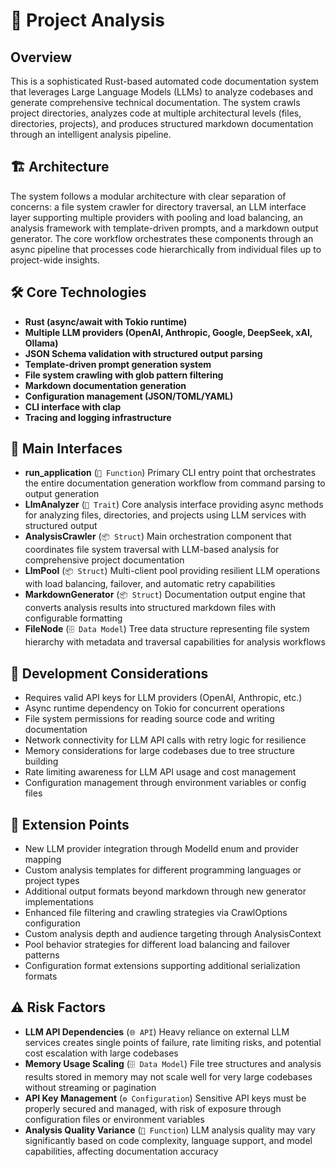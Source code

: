 # 🚀 Project Analysis

## Overview
This is a sophisticated Rust-based automated code documentation system that leverages Large Language Models (LLMs) to analyze codebases and generate comprehensive technical documentation. The system crawls project directories, analyzes code at multiple architectural levels (files, directories, projects), and produces structured markdown documentation through an intelligent analysis pipeline.

## 🏗️ Architecture
The system follows a modular architecture with clear separation of concerns: a file system crawler for directory traversal, an LLM interface layer supporting multiple providers with pooling and load balancing, an analysis framework with template-driven prompts, and a markdown output generator. The core workflow orchestrates these components through an async pipeline that processes code hierarchically from individual files up to project-wide insights.

## 🛠️ Core Technologies
- **Rust (async/await with Tokio runtime)**
- **Multiple LLM providers (OpenAI, Anthropic, Google, DeepSeek, xAI, Ollama)**
- **JSON Schema validation with structured output parsing**
- **Template-driven prompt generation system**
- **File system crawling with glob pattern filtering**
- **Markdown documentation generation**
- **Configuration management (JSON/TOML/YAML)**
- **CLI interface with clap**
- **Tracing and logging infrastructure**

## 🔌 Main Interfaces
- **run_application** (`🔧 Function`)
  Primary CLI entry point that orchestrates the entire documentation generation workflow from command parsing to output generation
- **LlmAnalyzer** (`🎯 Trait`)
  Core analysis interface providing async methods for analyzing files, directories, and projects using LLM services with structured output
- **AnalysisCrawler** (`📦 Struct`)
  Main orchestration component that coordinates file system traversal with LLM-based analysis for comprehensive project documentation
- **LlmPool** (`📦 Struct`)
  Multi-client pool providing resilient LLM operations with load balancing, failover, and automatic retry capabilities
- **MarkdownGenerator** (`📦 Struct`)
  Documentation output engine that converts analysis results into structured markdown files with configurable formatting
- **FileNode** (`🗄️ Data Model`)
  Tree data structure representing file system hierarchy with metadata and traversal capabilities for analysis workflows

## 🔧 Development Considerations
- Requires valid API keys for LLM providers (OpenAI, Anthropic, etc.)
- Async runtime dependency on Tokio for concurrent operations
- File system permissions for reading source code and writing documentation
- Network connectivity for LLM API calls with retry logic for resilience
- Memory considerations for large codebases due to tree structure building
- Rate limiting awareness for LLM API usage and cost management
- Configuration management through environment variables or config files

## 🔗 Extension Points
- New LLM provider integration through ModelId enum and provider mapping
- Custom analysis templates for different programming languages or project types
- Additional output formats beyond markdown through new generator implementations
- Enhanced file filtering and crawling strategies via CrawlOptions configuration
- Custom analysis depth and audience targeting through AnalysisContext
- Pool behavior strategies for different load balancing and failover patterns
- Configuration format extensions supporting additional serialization formats

## ⚠️ Risk Factors
- **LLM API Dependencies** (`🌐 API`)
  Heavy reliance on external LLM services creates single points of failure, rate limiting risks, and potential cost escalation with large codebases
- **Memory Usage Scaling** (`🗄️ Data Model`)
  File tree structures and analysis results stored in memory may not scale well for very large codebases without streaming or pagination
- **API Key Management** (`⚙️ Configuration`)
  Sensitive API keys must be properly secured and managed, with risk of exposure through configuration files or environment variables
- **Analysis Quality Variance** (`🔧 Function`)
  LLM analysis quality may vary significantly based on code complexity, language support, and model capabilities, affecting documentation accuracy
